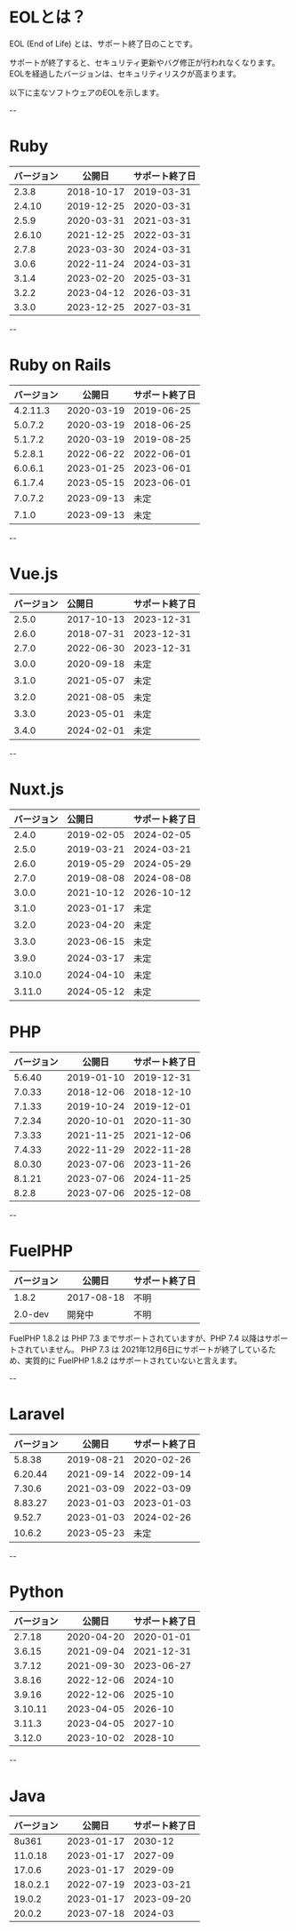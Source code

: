 # EOLとは？

EOL (End of Life) とは、サポート終了日のことです。

サポートが終了すると、セキュリティ更新やバグ修正が行われなくなります。EOLを経過したバージョンは、セキュリティリスクが高まります。

以下に主なソフトウェアのEOLを示します。

--

# Ruby

| バージョン | 公開日         | サポート終了日     |
|------------|----------------|-------------------|
| 2.3.8      | 2018-10-17     | 2019-03-31        |
| 2.4.10     | 2019-12-25     | 2020-03-31        |
| 2.5.9      | 2020-03-31     | 2021-03-31        |
| 2.6.10     | 2021-12-25     | 2022-03-31        |
| 2.7.8      | 2023-03-30     | 2024-03-31        |
| 3.0.6      | 2022-11-24     | 2024-03-31        |
| 3.1.4      | 2023-02-20     | 2025-03-31        |
| 3.2.2      | 2023-04-12     | 2026-03-31        |
| 3.3.0      | 2023-12-25     | 2027-03-31        |

--

# Ruby on Rails

| バージョン | 公開日         | サポート終了日     |
|------------|----------------|-------------------|
| 4.2.11.3   | 2020-03-19     | 2019-06-25        |
| 5.0.7.2    | 2020-03-19     | 2018-06-25        |
| 5.1.7.2    | 2020-03-19     | 2019-08-25        |
| 5.2.8.1    | 2022-06-22     | 2022-06-01        |
| 6.0.6.1    | 2023-01-25     | 2023-06-01        |
| 6.1.7.4    | 2023-05-15     | 2023-06-01        |
| 7.0.7.2    | 2023-09-13     | 未定  |
| 7.1.0      | 2023-09-13     | 未定  |

--

# Vue.js


| バージョン   | 公開日  | サポート終了日    |
|:----------|:---------------|:-----------|
| 2.5.0     | 2017-10-13     | 2023-12-31 |
| 2.6.0     | 2018-07-31     | 2023-12-31 |
| 2.7.0     | 2022-06-30     | 2023-12-31 |
| 3.0.0     | 2020-09-18     | 未定 |
| 3.1.0     | 2021-05-07     | 未定|
| 3.2.0     | 2021-08-05     | 未定|
| 3.3.0     | 2023-05-01     | 未定|
| 3.4.0     | 2024-02-01     | 未定|

--

# Nuxt.js

| バージョン   | 公開日  | サポート終了日    |
|:----------|:---------------|:-----------|
| 2.4.0     | 2019-02-05     | 2024-02-05 |
| 2.5.0     | 2019-03-21     | 2024-03-21 |
| 2.6.0     | 2019-05-29     | 2024-05-29 |
| 2.7.0     | 2019-08-08     | 2024-08-08 |
| 3.0.0     | 2021-10-12     | 2026-10-12 |
| 3.1.0     | 2023-01-17     | 未定        |
| 3.2.0     | 2023-04-20     | 未定         |
| 3.3.0     | 2023-06-15     | 未定         |
| 3.9.0     | 2024-03-17     | 未定         |
| 3.10.0    | 2024-04-10     | 未定         |
| 3.11.0    | 2024-05-12     | 未定         |


# PHP

| バージョン | 公開日         |  サポート終了日    |
|------------|----------------|-------------------|
| 5.6.40     | 2019-01-10     | 2019-12-31        |
| 7.0.33     | 2018-12-06     | 2018-12-10        |
| 7.1.33     | 2019-10-24     | 2019-12-01        |
| 7.2.34     | 2020-10-01     | 2020-11-30        |
| 7.3.33     | 2021-11-25     | 2021-12-06        |
| 7.4.33     | 2022-11-29     | 2022-11-28        |
| 8.0.30     | 2023-07-06     | 2023-11-26        |
| 8.1.21     | 2023-07-06     | 2024-11-25        |
| 8.2.8      | 2023-07-06     | 2025-12-08        |


--

# FuelPHP

| バージョン | 公開日         | サポート終了日     |
|------------|----------------|-------------------|
| 1.8.2      | 2017-08-18     | 不明              |
| 2.0-dev    | 開発中         | 不明              |

 FuelPHP 1.8.2 は PHP 7.3 までサポートされていますが、PHP 7.4 以降はサポートされていません。
 PHP 7.3 は 2021年12月6日にサポートが終了しているため、実質的に FuelPHP 1.8.2 はサポートされていないと言えます。

--

# Laravel

| バージョン | 公開日         | サポート終了日     |
|------------|----------------|-------------------|
| 5.8.38     | 2019-08-21     | 2020-02-26        |
| 6.20.44    | 2021-09-14     | 2022-09-14        |
| 7.30.6     | 2021-03-09     | 2022-03-09        |
| 8.83.27    | 2023-01-03     | 2023-01-03        |
| 9.52.7     | 2023-01-03     | 2024-02-26        |
| 10.6.2     | 2023-05-23     | 未定  |


--

# Python

| バージョン | 公開日         | サポート終了日     |
|------------|----------------|-------------------|
| 2.7.18     | 2020-04-20     | 2020-01-01        |
| 3.6.15     | 2021-09-04     | 2021-12-31        |
| 3.7.12     | 2021-09-30     | 2023-06-27        |
| 3.8.16     | 2022-12-06     | 2024-10           |
| 3.9.16     | 2022-12-06     | 2025-10           |
| 3.10.11    | 2023-04-05     | 2026-10           |
| 3.11.3     | 2023-04-05     | 2027-10           |
| 3.12.0     | 2023-10-02     | 2028-10           |


--

# Java

| バージョン | 公開日         | サポート終了日     |
|------------|----------------|-------------------|
| 8u361      | 2023-01-17     | 2030-12           |
| 11.0.18    | 2023-01-17     | 2027-09           |
| 17.0.6     | 2023-01-17     | 2029-09           |
| 18.0.2.1   | 2022-07-19     | 2023-03-21        |
| 19.0.2     | 2023-01-17     | 2023-09-20        |
| 20.0.2     | 2023-07-18     | 2024-03           |

